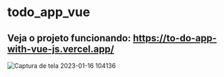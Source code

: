 # todo_app_vue

## Veja o projeto funcionando: https://to-do-app-with-vue-js.vercel.app/

![Captura de tela 2023-01-16 104136](https://user-images.githubusercontent.com/104202323/212692205-adb0a346-f3bd-4449-9239-0f44e7175745.jpg)
